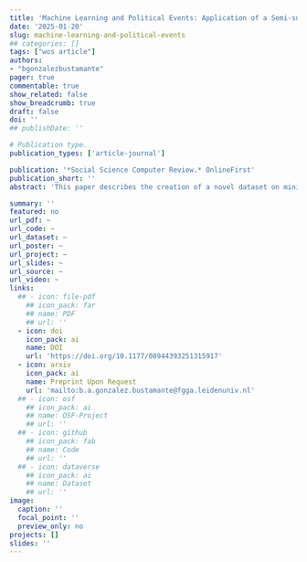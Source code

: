 ```yaml
---
title: 'Machine Learning and Political Events: Application of a Semi-supervised Approach to Produce a Dataset on Presidential Cabinets'
date: '2025-01-20'
slug: machine-learning-and-political-events
## categories: []
tags: ["wos article"]
authors:
- "bgonzalezbustamante"
pager: true
commentable: true
show_related: false
show_breadcrumb: true
draft: false
doi: ''
## publishDate: ''

# Publication type.
publication_types: ['article-journal']

publication: '*Social Science Computer Review.* OnlineFirst'
publication_short: ''
abstract: 'This paper describes the creation of a novel dataset on ministerial turnover and resignation calls in 12 presidential cabinets in Latin America from the mid-1970s to the early 2020s. The indicators on resignation calls and reallocations of cabinet members are entirely novel. Both constitute a relevant empirical contribution not only to the study of political dynamics in presidential systems and cabinet politics but also to public opinion and public policy topics. We focus on the creation of the dataset using optical recognition algorithms on press report archives together with machine learning models. The models permitted the training of ensemble semi-supervised classifiers over a period of almost 50 years. Subsequently, we provide a number of measurement validity checks to cross-validate the dataset by comparing it with similar existing data and an exploratory analysis.'

summary: ''
featured: no
url_pdf: ~
url_code: ~
url_dataset: ~
url_poster: ~
url_project: ~
url_slides: ~
url_source: ~
url_video: ~
links:
  ## - icon: file-pdf
    ## icon_pack: far
    ## name: PDF
    ## url: ''
  - icon: doi
    icon_pack: ai
    name: DOI
    url: 'https://doi.org/10.1177/08944393251315917'
  - icon: arxiv
    icon_pack: ai
    name: Preprint Upon Request
    url: 'mailto:b.a.gonzalez.bustamante@fgga.leidenuniv.nl'
  ## - icon: osf
    ## icon_pack: ai
    ## name: OSF-Project
    ## url: ''
  ## - icon: github
    ## icon_pack: fab
    ## name: Code
    ## url: ''
  ## - icon: dataverse
    ## icon_pack: ai
    ## name: Dataset
    ## url: ''
image:
  caption: ''
  focal_point: ''
  preview_only: no
projects: []
slides: ''
---
```

